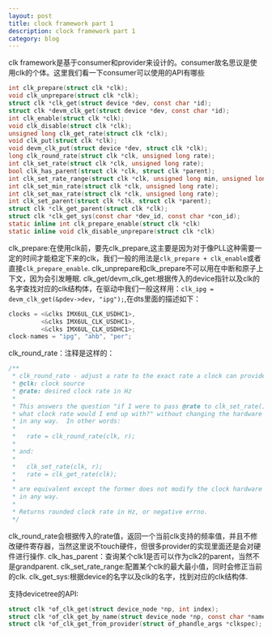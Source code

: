 ```yaml
---
layout: post
title: clock framework part 1
description: clock framework part 1
category: blog
---
```


clk framework是基于consumer和provider来设计的。consumer故名思议是使用clk的个体。这里我们看一下consumer可以使用的API有哪些

```c
int clk_prepare(struct clk *clk);
void clk_unprepare(struct clk *clk);
struct clk *clk_get(struct device *dev, const char *id);
struct clk *devm_clk_get(struct device *dev, const char *id);
int clk_enable(struct clk *clk);
void clk_disable(struct clk *clk);
unsigned long clk_get_rate(struct clk *clk);
void clk_put(struct clk *clk);
void devm_clk_put(struct device *dev, struct clk *clk);
long clk_round_rate(struct clk *clk, unsigned long rate);
int clk_set_rate(struct clk *clk, unsigned long rate);
bool clk_has_parent(struct clk *clk, struct clk *parent);
int clk_set_rate_range(struct clk *clk, unsigned long min, unsigned long max);
int clk_set_min_rate(struct clk *clk, unsigned long rate);
int clk_set_max_rate(struct clk *clk, unsigned long rate);
int clk_set_parent(struct clk *clk, struct clk *parent);
struct clk *clk_get_parent(struct clk *clk);
struct clk *clk_get_sys(const char *dev_id, const char *con_id);
static inline int clk_prepare_enable(struct clk *clk)
static inline void clk_disable_unprepare(struct clk *clk)
```

clk_prepare:在使用clk前，要先clk_prepare,这主要是因为对于像PLL这种需要一定的时间才能稳定下来的clk，我们一般的用法是`clk_prepare + clk_enable`或者直接`clk_prepare_enable`.
clk_unprepare和clk_prepare不可以用在中断和原子上下文，因为会引发睡眠.
clk_get/devm_clk_get:根据传入的device指针以及clk的名字查找对应的clk结构体，在驱动中我们一般这样用：`clk_ipg = devm_clk_get(&pdev->dev, "ipg");`,在dts里面的描述如下：

```c
clocks = <&clks IMX6UL_CLK_USDHC1>,                                                               
         <&clks IMX6UL_CLK_USDHC1>,                                                               
         <&clks IMX6UL_CLK_USDHC1>;                                                               
clock-names = "ipg", "ahb", "per";
```

clk_round_rate：注释是这样的：

```c
/**                                                                             
 * clk_round_rate - adjust a rate to the exact rate a clock can provide         
 * @clk: clock source                                                           
 * @rate: desired clock rate in Hz                                              
 *                                                                              
 * This answers the question "if I were to pass @rate to clk_set_rate(),        
 * what clock rate would I end up with?" without changing the hardware          
 * in any way.  In other words:                                                 
 *                                                                              
 *   rate = clk_round_rate(clk, r);                                             
 *                                                                              
 * and:                                                                            
 *                                                                              
 *   clk_set_rate(clk, r);                                                       
 *   rate = clk_get_rate(clk);                                                  
 *                                                                              
 * are equivalent except the former does not modify the clock hardware          
 * in any way.                                                                     
 *                                                                              
 * Returns rounded clock rate in Hz, or negative errno.                         
 */
```

clk_round_rate会根据传入的rate值，返回一个当前clk支持的频率值，并且不修改硬件寄存器，当然这里说不touch硬件，但很多provider的实现里面还是会对硬件进行操作.
clk_has_parent：查询某个clk1是否可以作为clk2的parent，当然不是grandparent.
clk_set_rate_range:配置某个clk的最大最小值，同时会修正当前的clk.
clk_get_sys:根据device的名字以及clk的名字，找到对应的clk结构体.

支持devicetree的API:

```c
struct clk *of_clk_get(struct device_node *np, int index);
struct clk *of_clk_get_by_name(struct device_node *np, const char *name);
struct clk *of_clk_get_from_provider(struct of_phandle_args *clkspec);

```
